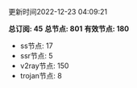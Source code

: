 更新时间2022-12-23 04:09:21

**总订阅: 45**
**总节点: 801**
**有效节点: 180**
- ss节点: 17
- ssr节点: 5
- v2ray节点: 150
- trojan节点: 8
